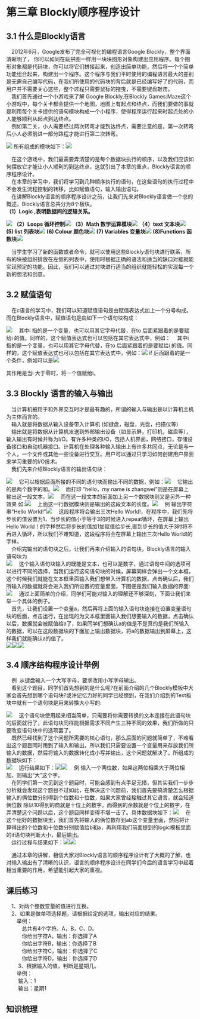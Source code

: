# 第三章 Blockly顺序程序设计

## 3.1 什么是Blockly语言

 2012年6月，Google发布了完全可视化的编程语言Google Blockly，整个界面清晰明了， 你可以如同在玩拼图一样用一块块图形对象构建出应用程序。每个图形对象都是代码块，你可以将它们拼接起来，创造出简单功能，然后将一个个简单功能组合起来，构建出一个程序。这个程序与我们平时使用的编程语言最大的差别是无需自己编写代码，在我们所使用的代码块的背后就是已经编写好了的代码，而用户并不需要关心这些，整个过程只需要鼠标的拖曳，不需要键盘敲击。  
  我们首先通过一个小游戏来了解 Google Blockly,在Blockly Games:Maze这个小游戏中，每个关卡都会提供一个地图，地图上有起点和终点，而我们要做的事就是利用每个关卡提供的语句模块构成一个小程序，使得程序运行起来时起点处的小人能够顺利从起点到达终点。  
  例如第二关，小人需要经过两次转弯才能到达终点，需要注意的是，第一次转弯后小人必须前进一部分路程才能进行第二次转弯。  


![](.gitbook/assets/p25.png) 所有组成的模块如下：![](.gitbook/assets/p26.png)

 在这个游戏中，我们最需要弄清楚的是每个数据块执行的顺序，以及我们应该如何摆放它才能让小人顺利的到达终点，这就引出了本章的重点，Blockly语言的顺序程序设计。  
  在本章的学习中，我们将学习到几种顺序执行的语句，在这些语句的执行过程中不会发生流程控制的转移，比如赋值语句，输入输出语句。  
  在讲解Blockly语言的顺序程序设计之前，让我们先来对Blockly语言做一个总的概述，Blockly语言总共分为8个板块。  
 **（1）Logic ,表明数据间的逻辑关系。**

![](.gitbook/assets/p27.png) **（2）Loops 循环控制**![](.gitbook/assets/p28.png) **（3）Math 数学运算模块**![](.gitbook/assets/p29.png) **（4）text 文本块**![](.gitbook/assets/p30.png) **\(5\) list 列表块**![](.gitbook/assets/p31.png) **\(6\) Colour 颜色块**![](.gitbook/assets/p32.png) **\(7\) Variables 变量块**![](.gitbook/assets/p33.png) **\(8\)Functions 函数块**![](.gitbook/assets/p34.png)

 当学生学习了新的函数或者命令，就可以使用这些Blockly语句块进行联系，所有的块被组织排放在左侧的列表中，使用时根据正确的语法和适当的缺口对接就能实现预定的功能。因此，我们可以通过对块进行适当的组织就能轻松的实现每一个新的想法和创意。

## 3.2 赋值语句

 在c语言的学习中，我们可以知道赋值语句是由赋值表达式加上一个分号构成。而在Blockly语言中，赋值语句是由如下一个语句块构成：

![](.gitbook/assets/p35.png)  其中i 指的是一个变量，也可以用其它字母代替，在to 后面紧跟着的是要赋给i 的值。同样的，这个赋值表达式也可以包括在其它表达式中，例如：  其中i 指的是一个变量，也可以用其它字母代替，在to 后面紧跟着的是要赋给i 的值。同样的，这个赋值表达式也可以包括在其它表达式中，例如：![](.gitbook/assets/p36.png) if 后面跟着的是一个条件，例如可以是![](.gitbook/assets/p37.png)

其作用是当i 大于零时，将一个值赋给i。

## 3.3 Blockly 语言的输入与输出

 当计算机被用于和外界交互时才是最有趣的，所谓的输入与输出是以计算机主机为主体而言的。  
  输入就是将数据从输入设备带入计算机 \(如键盘，磁盘，光盘，扫描仪等\)  
  输出就是将数据从计算机发送到外部输出设备（如显示屏，打印机，磁盘等），输入输出有时候并称为I/O。有许多种类的I/O，包括人机界面，网络接口，存储设备接口和自动机器接口。计算机在处理各种输入输出上有许多共同点，无论是与一个人，一个文件或其他一些设备进行交互。用户可以通过只学习如何创建用户界面来学习重要的I/O技术。  
  我们先来介绍Blockly语言的输出语句块：

![](.gitbook/assets/p38.png)  它可以根据后面所接的不同的语句块而输出不同的数据，例如：![](.gitbook/assets/p39.png)  它输出的是两个数字的和。![](.gitbook/assets/p40.png)  而打印 “hello，my name is zhangwei”则是在屏幕上输出这一段文本。![](.gitbook/assets/p41.png)  而在这一段文本的前面加上另一个数据块则又是另外一种效果 如:![](.gitbook/assets/p42.png)  上面这一行数据模块则是输出的这段文本的长度。![](.gitbook/assets/p43.png)  例  输出字符串“Hello World!”![](.gitbook/assets/p44.png)  这段程序将会输出三次Hello World!，在程序中，我们先将步长的值设置为1，当步长的值小于等于3的时候进入repeat循环，在屏幕上输出Hello World！的字样然后将步长的值加1加赋值给步长,直到步长的值大于3时将不再进入循环，所以我们不难知道，这段程序将会在屏幕上输出三次Hello World!的字样。  
  介绍完输出的语句块之后，让我们再来介绍输入的语句块，Blockly语言的输入语句块为  
![](.gitbook/assets/p45.png)  这个输入语句块输入的既能是文本，也可以是数字，通过语句中间的选项可以进行不同的选择，当我们运行这句语句块的时候，屏幕同样会弹出一个文本框，这个时候我们就能在文本框里面输入我们想带入计算机的数据，点击确认后，我们所输入的数据就将会进入我们所设置的变量里面，下图便是我们输入数据的界面:  
![](.gitbook/assets/p46.png)  通过上面简单的介绍，同学们可能对输入的理解还不够深刻，下面让我们来举一个具体的例子。  
  首先，让我们设置一个变量a，然后再将上面的输入语句块连接在设置变量语句块的后面，点击运行，在出现的为文本框里面输入我们想要输入的数据，点击确认以后，数据就会被赋值给a了，如果同学们想确认a的值是不是真的是我们所输入的数据，可以在这段数据块的下面加上输出数据块，将a的数据输出到屏幕上，这样我们就能确认a的值了。  
![](.gitbook/assets/p47.png)![](.gitbook/assets/p48.png)![](.gitbook/assets/p49.png)

## 3.4 顺序结构程序设计举例

 例  从键盘输入一个大写字母，要求改用小写字母输出。  
  看到这个题目，同学们首先想到的是什么呢?在前面介绍的几个Blockly模板中大家会首先想到哪个语句块?或许记忆力好的同学已经想到，在我们介绍到的Text板块中就有一个语句块是用来转换大小写的:

![](.gitbook/assets/p50.png)  这个语句块使用起来相当简单，只需要将你需要转换的文本连接在此语句块的后面就行了，此语句块同样能根据需求不同产生三种不同的效果，我们所做的只要改变语句块中的选项罢了。  
  既然已经找到了这个问题所需要的核心语句，那么后面的问题就简单了，不难看出这个题目同时用到了输入和输出，所以我们只需要设置一个变量用来存放我们所输入的数据，然后将输入的数据转化成小写并输出，这个问题就解决了。所组成的数据块如下：  
![](.gitbook/assets/p51.png)  运行结果如下：![](.gitbook/assets/p52.png)![](.gitbook/assets/p53.png)  例  输入一个两位数，如果这两位相乘大于两位相加，则输出“大”这个字。  
  在同学们第一次见到这个题目时，可能会感到有点手足无措，但其实我们一步步分析就会发现这个题目不过如此，在解决这个问题前，我们首先要搞清楚怎么根据输入的俩位数分别得到个位数和十位数，如果大家曾经接触过其它语言，就会知道俩位数 除以10得到的商就是十位上的数字，而得到的余数就是个位上的数字，在弄清楚这个问题以后，这个题目同样变得不堪一击了。具体数据块如下：![](.gitbook/assets/p54.png)  在这个组好的数据块里，我们首先将输入的俩位数存到ab这个变量里面，然后将计算得出的个位数和十位数分别赋值给b和a，再利用我们前面提到的logic模板里面的if语句块判断大小，最后输出。  
  运行过程与结果如下：![](.gitbook/assets/p55.png)![](.gitbook/assets/p56.png)

 通过本章的讲解，相信大家对Blockly语言的顺序程序设计有了大概的了解，也对输入输出有了清晰的认识，语言的顺序程序设计在同学们今后的语言学习中起着相当重要的作用，希望能引起大家的重视。

## 课后练习

 1、对两个整数变量的值进行互换。  
  2、如果是做单项选择题，请根据给定的选项，输出对应的结果。  
   举例：  
    总共有4个字符。A，B，C，D。  
    你给出字符A，输出：你选择了A   
    你给出字符B，输出：你选择了B   
    你给出字符C，输出：你选择了C  
    你给出字符D，输出：你选择了D  
         3、根据输入的值，判断是星期几。  
   举例：  
    输入：1  
    输出：星期1

## 知识梳理

